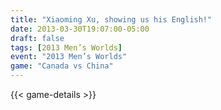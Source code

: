 ```yaml
---
title: "Xiaoming Xu, showing us his English!"
date: 2013-03-30T19:07:00-05:00
draft: false
tags: [2013 Men’s Worlds]
event: "2013 Men’s Worlds"
game: "Canada vs China"
---
```

{{< game-details >}}
<!--more--> 